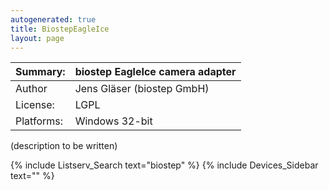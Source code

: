 ```yaml
---
autogenerated: true
title: BiostepEagleIce
layout: page
---
```


| Summary:   | biostep EagleIce camera adapter |
| ---------- | ------------------------------- |
| Author     | Jens Gläser (biostep GmbH)      |
| License:   | LGPL                            |
| Platforms: | Windows 32-bit                  |

(description to be written)

{% include Listserv_Search text="biostep" %}
{% include Devices_Sidebar text="" %}
